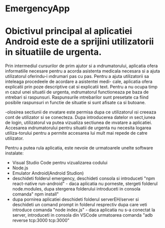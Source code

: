 # EmergencyApp

# Obictivul principal al aplicatiei Android este de a sprijini utilizatorii in situatiile de urgenta.
Prin intermediul cursurilor de prim ajutor si a ındrumatorului, aplicatia ofera
informatiile necesare pentru a acorda asistenta medicala necesara si a ajuta utilizatorul oferindu-i
ındrumari pas cu pas. Pentru a ajuta utilizatorii sa inteleaga procedeele de acordare a asistentei medi-
cale, aplicatia ofera explicatii prin poze descriptive cat si explicatii text. Pentru a nu ocupa
timp ın cazul unei situatii de urgenta, ındrumatorul functioneaza pe baza de ıntrebari si 
raspunsuri. Raspunsurile ıntrebarilor sunt presetate ca fiind posibile raspunsuri ın functie
de situatie si sunt afisate ca si butoane.

-olosirea sectiunii de ınvatare este permisa dupa ce utilizatorul ısi creeaza cont 
de utilizator si se conecteza. Dupa introducerea datelor ın sect¸iunea de login, utilizatorul va
putea vizualiza sectiunea de ınvatare a aplicatiei. 
Accesarea ındrumatorului pentru situatii de urgenta nu necesita logarea utiliza-torului 
pentru a permite accesarea lui mult mai repede de catre utilizator. 



Pentru a putea rula aplicatia, este nevoie de urmatoarele unelte software instalate:
- Visual Studio Code pentru vizualizarea codului 
- Node.js
- Emulator Android(Android Studion)
- deschideti folderul emergency, deschideti consola si introduceti "npm react-native run-android"
			- daca aplicatia nu porneste, stergeti folderul node.modules, dupa stergerea folderului introduceti in consola comanda" npm install"
- dupa pornirea aplicatiei deschideti folderul 	serverEH/server si deschideti un comand prompt in folderul resprectiv dupa care veti introduce comanda "node index.js"
			- daca aplicatia nu s-a conectat la server, introduceti in consola din VSCode urmatoarea comanda "adb reverse tcp:3000 tcp:3000"
